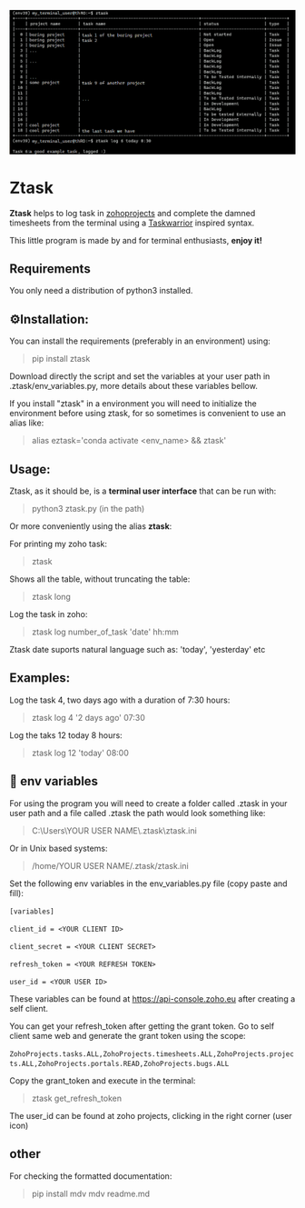 

<p align="center">
  <img src="/images/use_example.png">
</p>

# <b>Ztask</b>

<b>Ztask</b> helps to log task in <a href="https://projects.zoho.eu" target="_top">zohoprojects</a> and complete the 
damned timesheets from the terminal using a 
<a href="https://taskwarrior.org/" target="_top">Taskwarrior</a> inspired syntax.

This little program is made by and for terminal enthusiasts, <b>enjoy it!</b>

## Requirements

You only need a distribution of python3 installed.

## ⚙️Installation:

You can install the requirements (preferably in an environment) using:

> pip install ztask

Download directly the script and set the variables at your user path in .ztask/env_variables.py, 
more details about these variables bellow.
 
If you install "ztask" in a environment you will need to initialize the environment before using ztask, 
for so sometimes is convenient to use an alias like:

> alias eztask='conda activate <env_name> && ztask'

## Usage:

Ztask, as it should be, is a <b>terminal user interface</b> that can be run with:

>python3 ztask.py (in the path) 

Or more conveniently using the alias <b>ztask</b>:

For printing my zoho task:

> ztask

Shows all the table, without truncating the table:

> ztask long

Log the task in zoho:

> ztask log number_of_task 'date' hh:mm

Ztask date suports natural language such as: 'today', 'yesterday' etc

## Examples:

Log the task 4, two days ago with a duration of 7:30 hours:

> ztask log 4 '2 days ago' 07:30 

Log the taks 12 today 8 hours:

> ztask log 12 'today' 08:00

## 💾 env variables

For using the program you will need to create a folder called .ztask in your user path and a file called .ztask 
the path would look something like: 

> C:\\Users\\YOUR USER NAME\\.ztask\\ztask.ini

Or in Unix based systems:

> /home/YOUR USER NAME/.ztask/ztask.ini

Set the following env variables in the env_variables.py file (copy paste and fill):

`[variables]`

`client_id = <YOUR CLIENT ID> `

`client_secret = <YOUR CLIENT SECRET> `

`refresh_token = <YOUR REFRESH TOKEN>`

`user_id = <YOUR USER ID>`

These variables can be found at https://api-console.zoho.eu after creating a self client.

You can get your refresh_token after getting the grant token. Go to self client same web and generate the grant token
using the scope:

`ZohoProjects.tasks.ALL,ZohoProjects.timesheets.ALL,ZohoProjects.projects.ALL,ZohoProjects.portals.READ,ZohoProjects.bugs.ALL`

Copy the grant_token and execute in the terminal:

> ztask get_refresh_token <YOUR GRANT TOKEN>

The user_id can be found at zoho projects, clicking in the right corner (user icon)

## other

For checking the formatted documentation:

> pip install mdv 
> mdv readme.md

